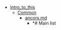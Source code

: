 - <a href = "F:\Node_projects\Node_Way\NBase\_Md\_Index\_Git.old\contaners\Intro_to_this\cat.Intro_to_this\dir.Intro_to_this.md">Intro_to_this</a>
    - <a href = "F:\Node_projects\Node_Way\NBase\_Md\_Index\_Git.old\contaners\Intro_to_this\Common\cat.Common\dir.Common.md">Common</a>
        - <a href = "F:\Node_projects\Node_Way\NBase\_Md\_Index\_Git.old\contaners\Intro_to_this\Common\ancors.md">ancors.md</a>
            - *# Main list
    

